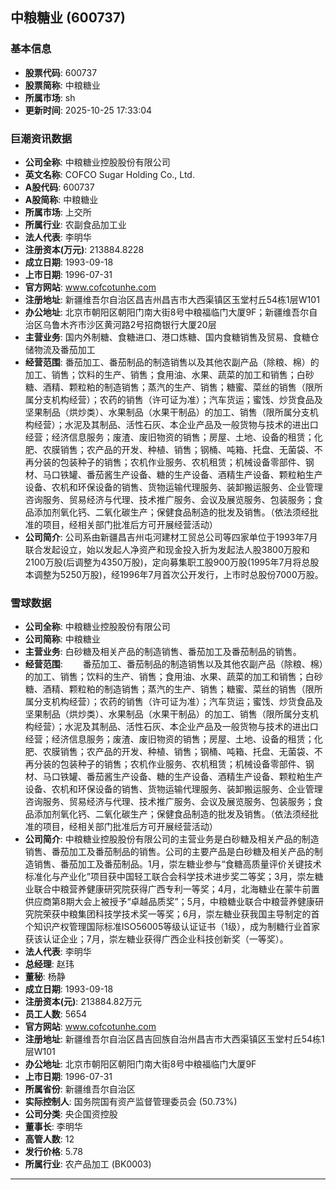 ## 中粮糖业 (600737)

### 基本信息

- **股票代码**: 600737
- **股票简称**: 中粮糖业
- **所属市场**: sh
- **更新时间**: 2025-10-25 17:33:04

### 巨潮资讯数据

- **公司全称**: 中粮糖业控股股份有限公司
- **英文名称**: COFCO Sugar Holding Co., Ltd.
- **A股代码**: 600737
- **A股简称**: 中粮糖业
- **所属市场**: 上交所
- **所属行业**: 农副食品加工业
- **法人代表**: 李明华
- **注册资本(万元)**: 213884.8228
- **成立日期**: 1993-09-18
- **上市日期**: 1996-07-31
- **官方网站**: www.cofcotunhe.com
- **注册地址**: 新疆维吾尔自治区昌吉州昌吉市大西渠镇区玉堂村丘54栋1层W101
- **办公地址**: 北京市朝阳区朝阳门南大街8号中粮福临门大厦9F；新疆维吾尔自治区乌鲁木齐市沙区黄河路2号招商银行大厦20层
- **主营业务**: 国内外制糖、食糖进口、港口炼糖、国内食糖销售及贸易、食糖仓储物流及番茄加工
- **经营范围**: 番茄加工、番茄制品的制造销售以及其他农副产品（除粮、棉）的加工、销售；饮料的生产、销售；食用油、水果、蔬菜的加工和销售；白砂糖、酒精、颗粒粕的制造销售；蒸汽的生产、销售；糖蜜、菜丝的销售（限所属分支机构经营）；农药的销售（许可证为准）；汽车货运；蜜饯、炒货食品及坚果制品（烘炒类）、水果制品（水果干制品）的加工、销售（限所属分支机构经营）；水泥及其制品、活性石灰、本企业产品及一般货物与技术的进出口经营；经济信息服务；废渣、废旧物资的销售；房屋、土地、设备的租赁；化肥、农膜销售；农产品的开发、种植、销售；钢桶、吨箱、托盘、无菌袋、不再分装的包装种子的销售；农机作业服务、农机租赁；机械设备零部件、钢材、马口铁罐、番茄酱生产设备、糖的生产设备、酒精生产设备、颗粒粕生产设备、农机和环保设备的销售、货物运输代理服务、装卸搬运服务、企业管理咨询服务、贸易经济与代理、技术推广服务、会议及展览服务、包装服务；食品添加剂氧化钙、二氧化碳生产；保健食品制造的批发及销售。（依法须经批准的项目，经相关部门批准后方可开展经营活动）
- **公司简介**: 公司系由新疆昌吉州屯河建材工贸总公司等四家单位于1993年7月联合发起设立，始以发起人净资产和现金投入折为发起法人股3800万股和2100万股(后调整为4350万股)，定向募集职工股900万股(1995年7月将总股本调整为5250万股)，经1996年7月首次公开发行，上市时总股份7000万股。

### 雪球数据

- **公司全称**: 中粮糖业控股股份有限公司
- **公司简称**: 中粮糖业
- **主营业务**: 白砂糖及相关产品的制造销售、番茄加工及番茄制品的销售。
- **经营范围**: 　　番茄加工、番茄制品的制造销售以及其他农副产品（除粮、棉）的加工、销售；饮料的生产、销售；食用油、水果、蔬菜的加工和销售；白砂糖、酒精、颗粒粕的制造销售；蒸汽的生产、销售；糖蜜、菜丝的销售（限所属分支机构经营）；农药的销售（许可证为准）；汽车货运；蜜饯、炒货食品及坚果制品（烘炒类）、水果制品（水果干制品）的加工、销售（限所属分支机构经营）；水泥及其制品、活性石灰、本企业产品及一般货物与技术的进出口经营；经济信息服务；废渣、废旧物资的销售；房屋、土地、设备的租赁；化肥、农膜销售；农产品的开发、种植、销售；钢桶、吨箱、托盘、无菌袋、不再分装的包装种子的销售；农机作业服务、农机租赁；机械设备零部件、钢材、马口铁罐、番茄酱生产设备、糖的生产设备、酒精生产设备、颗粒粕生产设备、农机和环保设备的销售、货物运输代理服务、装卸搬运服务、企业管理咨询服务、贸易经济与代理、技术推广服务、会议及展览服务、包装服务；食品添加剂氧化钙、二氧化碳生产；保健食品制造的批发及销售。（依法须经批准的项目，经相关部门批准后方可开展经营活动）
- **公司简介**: 中粮糖业控股股份有限公司的主营业务是白砂糖及相关产品的制造销售、番茄加工及番茄制品的销售。公司的主要产品是白砂糖及相关产品的制造销售、番茄加工及番茄制品。1月，崇左糖业参与“食糖高质量评价关键技术标准化与产业化”项目获中国轻工联合会科学技术进步奖二等奖；3月，崇左糖业联合中粮营养健康研究院获得广西专利一等奖；4月，北海糖业在蒙牛前置供应商第8期大会上被授予“卓越品质奖”；5月，中粮糖业联合中粮营养健康研究院荣获中粮集团科技学技术奖一等奖；6月，崇左糖业获我国主导制定的首个知识产权管理国际标准ISO56005等级认证证书（1级），成为制糖行业首家获该认证企业；7月，崇左糖业获得广西企业科技创新奖（一等奖）。
- **法人代表**: 李明华
- **总经理**: 赵玮
- **董秘**: 杨静
- **成立日期**: 1993-09-18
- **注册资本(元)**: 213884.82万元
- **员工人数**: 5654
- **官方网站**: www.cofcotunhe.com
- **注册地址**: 新疆维吾尔自治区昌吉回族自治州昌吉市大西渠镇区玉堂村丘54栋1层W101
- **办公地址**: 北京市朝阳区朝阳门南大街8号中粮福临门大厦9F
- **上市日期**: 1996-07-31
- **所属省份**: 新疆维吾尔自治区
- **实际控制人**: 国务院国有资产监督管理委员会 (50.73%)
- **公司分类**: 央企国资控股
- **董事长**: 李明华
- **高管人数**: 12
- **发行价格**: 5.78
- **所属行业**: 农产品加工 (BK0003)

---